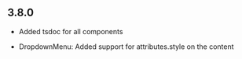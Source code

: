 ## 3.8.0

- Added tsdoc for all components

- DropdownMenu: Added support for attributes.style on the content
